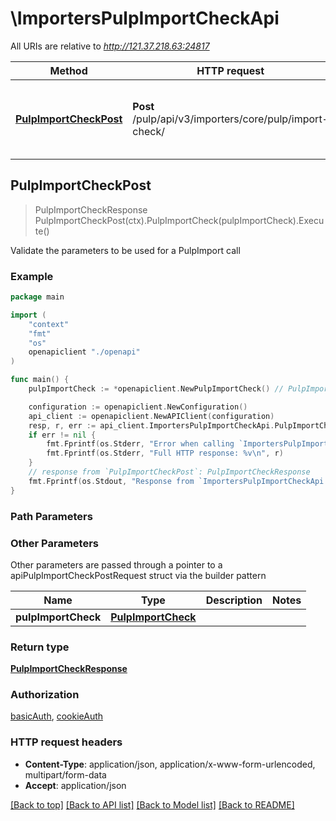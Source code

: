 # \ImportersPulpImportCheckApi

All URIs are relative to *http://121.37.218.63:24817*

Method | HTTP request | Description
------------- | ------------- | -------------
[**PulpImportCheckPost**](ImportersPulpImportCheckApi.md#PulpImportCheckPost) | **Post** /pulp/api/v3/importers/core/pulp/import-check/ | Validate the parameters to be used for a PulpImport call



## PulpImportCheckPost

> PulpImportCheckResponse PulpImportCheckPost(ctx).PulpImportCheck(pulpImportCheck).Execute()

Validate the parameters to be used for a PulpImport call



### Example

```go
package main

import (
    "context"
    "fmt"
    "os"
    openapiclient "./openapi"
)

func main() {
    pulpImportCheck := *openapiclient.NewPulpImportCheck() // PulpImportCheck | 

    configuration := openapiclient.NewConfiguration()
    api_client := openapiclient.NewAPIClient(configuration)
    resp, r, err := api_client.ImportersPulpImportCheckApi.PulpImportCheckPost(context.Background()).PulpImportCheck(pulpImportCheck).Execute()
    if err != nil {
        fmt.Fprintf(os.Stderr, "Error when calling `ImportersPulpImportCheckApi.PulpImportCheckPost``: %v\n", err)
        fmt.Fprintf(os.Stderr, "Full HTTP response: %v\n", r)
    }
    // response from `PulpImportCheckPost`: PulpImportCheckResponse
    fmt.Fprintf(os.Stdout, "Response from `ImportersPulpImportCheckApi.PulpImportCheckPost`: %v\n", resp)
}
```

### Path Parameters



### Other Parameters

Other parameters are passed through a pointer to a apiPulpImportCheckPostRequest struct via the builder pattern


Name | Type | Description  | Notes
------------- | ------------- | ------------- | -------------
 **pulpImportCheck** | [**PulpImportCheck**](PulpImportCheck.md) |  | 

### Return type

[**PulpImportCheckResponse**](PulpImportCheckResponse.md)

### Authorization

[basicAuth](../README.md#basicAuth), [cookieAuth](../README.md#cookieAuth)

### HTTP request headers

- **Content-Type**: application/json, application/x-www-form-urlencoded, multipart/form-data
- **Accept**: application/json

[[Back to top]](#) [[Back to API list]](../README.md#documentation-for-api-endpoints)
[[Back to Model list]](../README.md#documentation-for-models)
[[Back to README]](../README.md)

